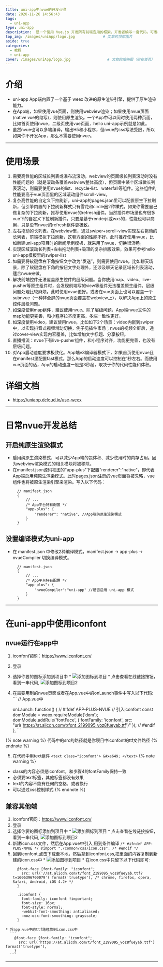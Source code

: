 ```yaml
---
title: uni-app中nvue的开发心得
date: 2020-11-26 14:56:43
tags: 
  - uni-app
type: uni-app                                                                 # 标签、分类
description:  是一个使用 Vue.js 开发所有前端应用的框架，开发者编写一套代码，可发布到iOS、Android、Web（响应式）、以及各种小程序（微信/支付宝/百度/头条/QQ/钉钉/淘宝）、快应用等多个平台。
top_img: /images/uniApp/logo.jpg             # 文章的顶部图片
aside: true                                                                         # 展示文章侧边栏(默认为true)
categories: 
  - 教程
  - uni-app                                                                 # 文章标签
cover: /images/uniApp/logo.jpg                 # 文章的缩略图（用在首页）
---
```


# 介绍
  * uni-app App端内置了一个基于 weex 改进的原生渲染引擎，提供了原生渲染能力。
  * 在App端，如果使用vue页面，则使用webview渲染；如果使用nvue页面(native vue的缩写)，则使用原生渲染。一个App中可以同时使用两种页面，比如首页使用nvue，二级页使用vue页面，hello uni-app示例就是如此。
  * 虽然nvue也可以多端编译，输出H5和小程序，但nvue的css写法受限，所以如果你不开发App，那么不需要使用nvue。

***

# 使用场景
  1. 需要高性能的区域长列表或瀑布流滚动。webview的页面级长列表滚动时没有性能问题的（就是滚动条覆盖webview整体高度），但页面中某个区域做长列表滚动，则需要使用nvue的list、recycle-list、waterfall等组件。这些组件的性能要高于vue页面里的区域滚动组件scroll-view。
  2. 复杂高性能的自定义下拉刷新。uni-app的pages.json里可以配置原生下拉刷新，但引擎内置的下拉刷新样式只有雪花和circle圈2种样式。如果你需要自己做复杂的下拉刷新，推荐使用nvue的refresh组件。当然插件市场里也有很多vue下的自定义下拉刷新插件，只要是基于renderjs或wxs的，性能也可以商用，只是没有nvue的refresh组件更极致。
  3. 左右拖动的长列表。在webview里，通过swiper+scroll-view实现左右拖动的长列表，前端模拟下拉刷新，这套方案的性能不好。此时推荐使用nvue，比如新建uni-app项目时的新闻示例模板，就采用了nvue，切换很流畅。
  4. 实现区域滚动长列表+左右拖动列表+吸顶的复杂排版效果，效果可参考hello uni-app模板里的swiper-list
  5. 如需要将软键盘右下角按钮文字改为“发送”，则需要使用nvue。比如聊天场景，除了软键盘右下角的按钮文字处理外，还涉及聊天记录区域长列表滚动，适合nvue来做。
  6. 解决前端控件无法覆盖原生控件的层级问题。当你使用map、video、live-pusher等原生组件时，会发现前端写的view等组件无法覆盖原生组件，层级问题处理比较麻烦，此时使用nvue更好。或者在vue页面上也可以覆盖一个subnvue（一种非全屏的nvue页面覆盖在webview上），以解决App上的原生控件层级问题。
  7. 如深度使用map组件，建议使用nvue。除了层级问题，App端nvue文件的map功能更完善，和小程序拉齐度更高，多端一致性更好。
  8. 如深度使用video，建议使用nvue。比如如下2个场景：video内嵌到swiper中，以实现抖音式视频滑动切换，例子见插件市场；nvue的视频全屏后，通过cover-view实现内容覆盖，比如增加文字标题、分享按钮。
  9. 直播推流：nvue下有live-pusher组件，和小程序对齐，功能更完善，也没有层级问题。
  10. 对App启动速度要求极致化。App端v3编译器模式下，如果首页使用nvue且在manifest里配置fast模式，那么App的启动速度可以控制在1秒左右。而使用vue页面的话，App的启动速度一般是3秒起，取决于你的代码性能和体积。

# 详细文档
  * https://uniapp.dcloud.io/use-weex

***

# 日常nvue开发总结
## 开启纯原生渲染模式
  * 启用纯原生渲染模式，可以减少App端的包体积、减少使用时的内存占用。因为webview渲染模式的相关模块将被移除。
  * 在manifest.json源码视图的"app-plus"下配置"renderer":"native"，即代表App端启用纯原生渲染模式。此时pages.json注册的vue页面将被忽略，vue组件也将被原生渲染引擎来渲染。写入以下代码：
    ```
      // manifest.json    
      {    
          // ...    
          /* App平台特有配置 */    
          "app-plus": {    
              "renderer": "native", //App端纯原生渲染模式
          }    
      }
    ```

## 设置编译模式为uni-app
  * 在 manifest.json 中修改2种编译模式，manifest.json -> app-plus -> nvueCompiler 切换编译模式。
    ```
      // manifest.json    
      {    
          // ...    
          /* App平台特有配置 */    
          "app-plus": {    
              "nvueCompiler":"uni-app" //是否启用 uni-app 模式  
          }    
      }
    ```

***

# 在uni-app中使用iconfont
## nvue运行在app中
  1. iconfont官网：https://www.iconfont.cn/
  2. 登录
  3. 选择你要的图标添加到项目中
    * ![添加图标到项目](/images/uniApp/添加到项目.jpg)
    * 点击查看在线链接按钮，看到一串代码, ![添加图标到项目2](/images/uniApp/添加到项目2.jpg)
  4. 在需要用到的nvue页面或者在App.vue中的onLaunch事件中写入以下代码:
    ```
      // App.vue中

      onLaunch: function() {
			  // #ifdef APP-PLUS-NVUE
			  // 引入iconfont
			  const domModule = weex.requireModule('dom');
        domModule.addRule('fontFace', {
          fontFamily: 'iconfont',
          src: "url('https://at.alicdn.com/t/font_2199095_voz8fueyab.ttf')"
        });
        // #endif
      },
    ```

{% note warning %}
  代码中的src的路径就是你项目中iconfont的ttf文件路径
{% endnote %}

  5. 在代码中用text组件
    ```
      <text class="iconfont">
        &#xe649;
      </text>
    ```
{% note warning %}
  * class的内容必须是iconfont，和步骤4的fontFamily保持一致
  * 必须要text标签，其他标签都没有效果
  * text的内容不能有任何的空格，或者换行
  * 可以通过css控制样式
{% endnote %}

## 兼容其他端
  1. iconfont官网：https://www.iconfont.cn/
  2. 登录
  3. 选择你要的图标添加到项目中
    * ![添加图标到项目](/images/uniApp/添加到项目.jpg)
    * 点击查看在线链接按钮，看到一串代码, ![添加图标到项目2](/images/uniApp/添加到项目2.jpg)
  4. 新建icon.css文件，然后在App.vue中引入,用到条件编译
    ```
      /* #ifndef APP-PLUS-NVUE */
      @import "./common/css/icon.css";
      /* #endif */
    ```
  5. 回到iconfont,点击下载至本地，然后拿到iconfont.css,把里面的内容复制到新建的icon.css中
    * ![添加图标到项目](/images/uniApp/添加到项目3.jpg)
    * 在icon.css中只留下以下代码即可:
      ``` 
        @font-face {font-family: "iconfont";
          src: url('//at.alicdn.com/t/font_2199095_voz8fueyab.ttf?t=1606396700079') format('truetype'), /* chrome, firefox, opera, Safari, Android, iOS 4.2+ */
        }

        .iconfont {
          font-family: iconfont !important;
          font-size: 16px;
          font-style: normal;
          -webkit-font-smoothing: antialiased;
          -moz-osx-font-smoothing: grayscale;
        }
      ```
    * 将app.vue中的ttf路径放到icon.css中
      ```
        @font-face {font-family: "iconfont";
          src: url('https://at.alicdn.com/t/font_2199095_voz8fueyab.ttf') format('truetype'),
        }
      ```
***
